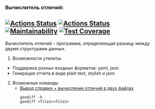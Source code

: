 ### Вычислитель отличий:
[![Actions Status](https://github.com/sonkashash/frontend-project-46/actions/workflows/hexlet-check.yml/badge.svg)](https://github.com/sonkashash/frontend-project-46/actions)
[![Actions Status](https://github.com/sonkashash/frontend-project-46/actions/workflows/main.yml/badge.svg)](https://github.com/sonkashash/frontend-project-46/actions)
[![Maintainability](https://api.codeclimate.com/v1/badges/34370a0f6e8751b804f1/maintainability)](https://codeclimate.com/github/sonkashash/frontend-project-46/maintainability)
[![Test Coverage](https://api.codeclimate.com/v1/badges/34370a0f6e8751b804f1/test_coverage)](https://codeclimate.com/github/sonkashash/frontend-project-46/test_coverage)
----------------------------------
Вычислитель отличий – программа, определяющая разницу между двумя структурами данных. 

1. Возможности утилиты:

* Поддержка разных входных форматов: yaml, json
* Генерация отчета в виде plain text, stylish и json

2. Возможные команды
   * [Вывод справки + вычисление отличий в двух файлах](https://asciinema.org/a/XwyGiQpguPxrztKLGBbgkGpWj)
     ```
     gendiff -h
     gendiff <file1><file2>
     ```
     
